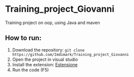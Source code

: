 # Training_project_Giovanni
Training project on oop, using Java and maven



## How to run:
1. Download the repository: ``` git clone https://github.com/Imdimark/Training_project_Giovanni ```
2. Open the project in visual studio
3. Install the extension: [Estensione](vscode:extension/vscjava.vscode-java-pack)
4. Run the code (F5)
